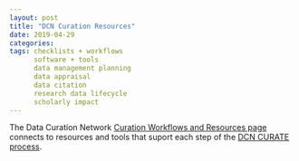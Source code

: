 ```yaml
---
layout: post
title: "DCN Curation Resources"
date: 2019-04-29
categories: 
tags: checklists + workflows
      software + tools
      data management planning
      data appraisal
      data citation
      research data lifecycle
      scholarly impact
--- 
```


The Data Curation Network [Curation Workflows and Resources page](https://datacurationnetwork.org/resources/) connects to resources and tools that suport each step of the [DCN CURATE process](https://datacurationnetwork.org/home/resources/).

